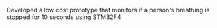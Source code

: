 Developed a low cost prototype that monitors if a person's breathing is stopped for 10 seconds using STM32F4
